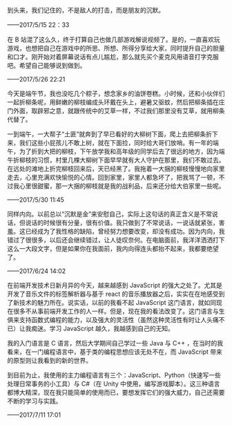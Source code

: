 到头来，我们记住的，不是敌人的打击，而是朋友的沉默。

——2017/5/15 22：33

在 B 站混了这么久，终于打算自己也做几部游戏解说视频了。是的，一直喜欢玩游戏，也想把自己在游戏中的所思、所想、所得分享给大家，同时提升自己的胆量和口才。刚开始对着屏幕说话有点儿尴尬，那么就先买个麦克风用语音打字克服吧。希望自己能够说到做到。

——2017/5/26 22:21

今天是端午节，我也没吃几个粽子，想念家乡的油饼卷糕。小时候，还和小伙伴们一起折柳条呢，用鲜嫩的柳枝编成头环戴在头上，避暑又驱蚊，然后把柳条插在庄门外面，取辟邪之意，就跟传统中的艾草一样，不过我们那里没有艾草，就用柳条代替了。

一到端午，一大帮子“土匪”就奔到了早已看好的大柳树下面，爬上去把柳条折下来，我们这些小屁孩儿不敢上树，就在下面捡，同时给大哥们放哨。有一年的端午，为了折到大把的柳枝，下午放学我和高年级的同学后去了很远的地方，因为端午折柳枝的习惯，村里几棵大柳树下面早早就有大人守护在那里，我们不敢过去。在远处的滩地上折完柳枝回来后，天已经黑了。我拖着一大捆的柳枝慢慢地向家里走去，心里充满欢快愉悦的心情。回到家里，家里人都急坏了，把我骂了一顿，不过我心里很甜蜜，那一大捆的柳枝就是我的战利品，后来还分给大伯家里一些呢。

——2017/5/30 11:45

同样内向。以前总以“沉默是金”来安慰自己，实际上这句话的真正含义是不常说话，但说话的时候很有分量，很有价值。我只做到了不常说话，一说话就紧张，害羞。这已经成为了我性格的缺陷，曾经努力想要改变，却没有成功。因为内向，我错过了很很多，以后还会继续错过，让人徒叹奈何。在电脑面前，我洋洋洒洒打下这么一大段文字，但是如果你在我面前，我内向得连头都抬不起来，我都要绝望了。

——2017/6/24 14:02

在前端开发技术日新月异的今天，越来越感到 JavaScript 的强大之处了。尤其是开发了音乐文件的标签解析器与基于 react 的音乐播放器之后，实实在在地感受到了新技术的魅力所在。说实话，以前的我看不起 JavaScript 这门语言，就如同现在很多不从事前端开发工作的人一样。但是，现在我的看法改变了。这门语言与生俱来支持函数式编程的能力，以及强大的灵活性（虽然这种灵活性有时让人头痛不已）让我痴迷。学习 JavaScript 越久，我越感到自己的无知。

我的入门语言是 C 语言，然后大学期间自己学过一些 Java 与 C++ ，在当时的我看来，在一门编程语言中，基于类的编程思想应该无处不在，而 JavaScript 带来的原型则让我看到的新的世界。

到目前为止，我使用的主力编程语言有三个：JavaScript、Python（快速写一些处理日常事务的小工具）与 C#（在 Unity 中使用，编写游戏脚本）。这三种语言都博大精深，现在我只能简单的使用而已，要想发挥它们的强大威力，自己还需要不断的学习与实践。

——2017/7/11 17:01
